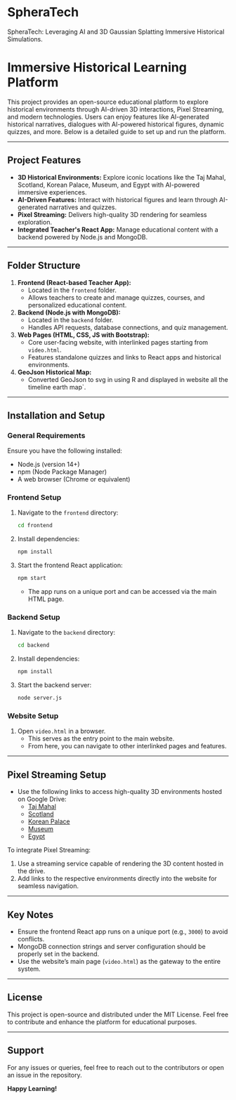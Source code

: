 # SpheraTech
SpheraTech: Leveraging AI and 3D Gaussian Splatting Immersive Historical Simulations.

# Immersive Historical Learning Platform

This project provides an open-source educational platform to explore historical environments through AI-driven 3D interactions, Pixel Streaming, and modern technologies. Users can enjoy features like AI-generated historical narratives, dialogues with AI-powered historical figures, dynamic quizzes, and more. Below is a detailed guide to set up and run the platform.

---

## **Project Features**
- **3D Historical Environments:** Explore iconic locations like the Taj Mahal, Scotland, Korean Palace, Museum, and Egypt with AI-powered immersive experiences.
- **AI-Driven Features:** Interact with historical figures and learn through AI-generated narratives and quizzes.
- **Pixel Streaming:** Delivers high-quality 3D rendering for seamless exploration.
- **Integrated Teacher's React App:** Manage educational content with a backend powered by Node.js and MongoDB.

---

## **Folder Structure**
1. **Frontend (React-based Teacher App):**
   - Located in the `frontend` folder.
   - Allows teachers to create and manage quizzes, courses, and personalized educational content.
2. **Backend (Node.js with MongoDB):**
   - Located in the `backend` folder.
   - Handles API requests, database connections, and quiz management.
3. **Web Pages (HTML, CSS, JS with Bootstrap):**
   - Core user-facing website, with interlinked pages starting from `video.html`.
   - Features standalone quizzes and links to React apps and historical environments.
4. **GeoJson Historical Map:**
   - Converted GeoJson to svg in using R and displayed in website all the timeline earth map`.
  

---

## **Installation and Setup**

### **General Requirements**
Ensure you have the following installed:
- Node.js (version 14+)
- npm (Node Package Manager)
- A web browser (Chrome or equivalent)

### **Frontend Setup**
1. Navigate to the `frontend` directory:
   ```bash
   cd frontend
   ```
2. Install dependencies:
   ```bash
   npm install
   ```
3. Start the frontend React application:
   ```bash
   npm start
   ```
   - The app runs on a unique port and can be accessed via the main HTML page.

### **Backend Setup**
1. Navigate to the `backend` directory:
   ```bash
   cd backend
   ```
2. Install dependencies:
   ```bash
   npm install
   ```
3. Start the backend server:
   ```bash
   node server.js
   ```

### **Website Setup**
1. Open `video.html` in a browser. 
   - This serves as the entry point to the main website.
   - From here, you can navigate to other interlinked pages and features.

---

## **Pixel Streaming Setup**
- Use the following links to access high-quality 3D environments hosted on Google Drive:
  - [Taj Mahal](https://drive.google.com/drive/folders/1cg-H7EhzbzjNxDtPr0MgNJIO7ip-G5R5?usp=sharing)
  - [Scotland](https://drive.google.com/drive/folders/1UjvQw9nKKw0QWxmeT0-III6VB1MM_O8c?usp=sharing)
  - [Korean Palace](https://drive.google.com/drive/folders/1THGIK584NW8exFPb3jtLP_hZ1D2rYYBw?usp=sharing)
  - [Museum](https://drive.google.com/drive/folders/1ZdiYjmUn4z0ygF9XOkA01PYGXI4z0Gt2?usp=sharing)
  - [Egypt](https://drive.google.com/drive/folders/1A1yFs2RAoUPhXS-VUMp9jjj2el7amvnJ?usp=sharing)

To integrate Pixel Streaming:
1. Use a streaming service capable of rendering the 3D content hosted in the drive.
2. Add links to the respective environments directly into the website for seamless navigation.

---

## **Key Notes**
- Ensure the frontend React app runs on a unique port (e.g., `3000`) to avoid conflicts.
- MongoDB connection strings and server configuration should be properly set in the backend.
- Use the website’s main page (`video.html`) as the gateway to the entire system.

---

## **License**
This project is open-source and distributed under the MIT License. Feel free to contribute and enhance the platform for educational purposes.

---

## **Support**
For any issues or queries, feel free to reach out to the contributors or open an issue in the repository.

**Happy Learning!**
